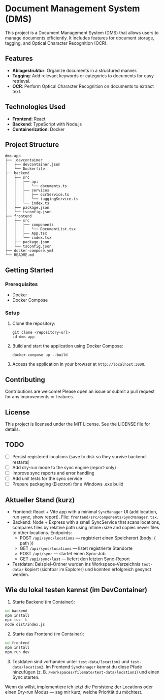 # Document Management System (DMS)

This project is a Document Management System (DMS) that allows users to manage documents efficiently. It includes features for document storage, tagging, and Optical Character Recognition (OCR).

## Features

- **Ablagestruktur**: Organize documents in a structured manner.
- **Tagging**: Add relevant keywords or categories to documents for easy retrieval.
- **OCR**: Perform Optical Character Recognition on documents to extract text.

## Technologies Used

- **Frontend**: React
- **Backend**: TypeScript with Node.js
- **Containerization**: Docker

## Project Structure

```
dms-app
├── .devcontainer
│   ├── devcontainer.json
│   └── Dockerfile
├── backend
│   ├── src
│   │   ├── api
│   │   │   └── documents.ts
│   │   ├── services
│   │   │   ├── ocrService.ts
│   │   │   └── taggingService.ts
│   │   └── index.ts
│   ├── package.json
│   └── tsconfig.json
├── frontend
│   ├── src
│   │   ├── components
│   │   │   └── DocumentList.tsx
│   │   ├── App.tsx
│   │   └── index.tsx
│   ├── package.json
│   └── tsconfig.json
├── docker-compose.yml
└── README.md
```

## Getting Started

### Prerequisites

- Docker
- Docker Compose

### Setup

1. Clone the repository:
   ```
   git clone <repository-url>
   cd dms-app
   ```

2. Build and start the application using Docker Compose:
   ```
   docker-compose up --build
   ```

3. Access the application in your browser at `http://localhost:3000`.

## Contributing

Contributions are welcome! Please open an issue or submit a pull request for any improvements or features.

## License

This project is licensed under the MIT License. See the LICENSE file for details.

## TODO

- [ ] Persist registered locations (save to disk so they survive backend restarts)
- [ ] Add dry-run mode to the sync engine (report-only)
- [ ] Improve sync reports and error handling
- [ ] Add unit tests for the sync service
- [ ] Prepare packaging (Electron) for a Windows .exe build

## Aktueller Stand (kurz)

- Frontend: React + Vite app with a minimal `SyncManager` UI (add location, run sync, show report). File: `frontend/src/components/SyncManager.tsx`.
- Backend: Node + Express with a small SyncService that scans locations, compares files by relative path using mtime+size and copies newer files to other locations. Endpoints:
   - POST `/api/sync/locations` — registriert einen Speicherort (body: { path })
   - GET `/api/sync/locations` — listet registrierte Standorte
   - POST `/api/sync` — startet einen Sync-Job
   - GET `/api/sync/last` — liefert den letzten Sync-Report
- Testdaten: Beispiel-Ordner wurden ins Workspace-Verzeichnis `test-data/` kopiert (sichtbar im Explorer) und konnten erfolgreich gesynct werden.

## Wie du lokal testen kannst (im DevContainer)

1. Starte Backend (im Container):

```bash
cd backend
npm install
npx tsc -b
node dist/index.js
```

2. Starte das Frontend (im Container):

```bash
cd frontend
npm install
npm run dev
```

3. Testdaten sind vorhanden unter `test-data/location1` und `test-data/location2`. Im Frontend `SyncManager` kannst du diese Pfade hinzufügen (z. B. `/workspaces/filemate/test-data/location1`) und einen Sync starten.

Wenn du willst, implementiere ich jetzt die Persistenz der Locations oder einen Dry-run Modus — sag mir kurz, welche Priorität du möchtest.